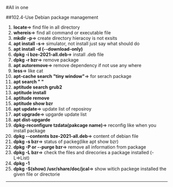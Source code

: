 #All in one

##102.4-Use Debian package management

1. **locate**=> find file in all directory
2. **whereis**=> find all command or executable file
3. **mkdir -p**=> create directory hieracoy is not exsits
4. **apt install -s**=> simulator, not install just say what should do
5. **apt install -d (--download-only)**
6. **dpkg -i bze-2021-all.deb**=> install .deb file
7. **dpkg -r bzr**=> remove package
8. **apt autoremove**=> remove dependency if not use any where
9. **less**=> like cat
10. **apt-cache search "tiny window"**=> for serach package
11. **apt search " "**
12. **aptitude search grub2**
13. **aptitude install**
14. **aptitude remove** 
15. **aptitude show bzr**
16. **apt update**=> update list of reposiroy
17. **apt upgrade**=> upgarde update list
18. **apt dist-upgarde**
19. **dpkg-reconfigure tzdata(pakcage name)**=> reconfig like when you install package
20. **dpkg --contents bze-2021-all.deb**=> content of debian file
21. **dpkg -s bzr**=> status of packeg(like apt show bzr)
22. **dpkg -P or --purge bzr**=> remove all information from package  
23. **dpkg -L bzr**=> check the files and direcories a package installed (-L=>List)
24. **dpkg -1**
25. **dpkg -S(show) /usr/share/doc/jcal**=> show witich packege installed the given file or directorie 
---